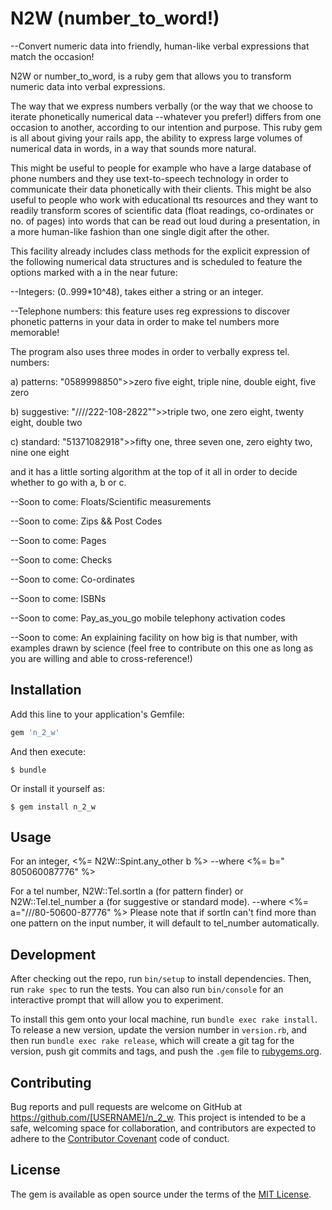 # N2W (number_to_word!)

--Convert numeric data into friendly, human-like verbal expressions that match 
the occasion!

N2W or number_to_word, is a ruby gem that allows you to transform numeric data 
into verbal expressions. 

The way that we express numbers verbally (or the way that we choose to iterate 
phonetically numerical data --whatever you prefer!) differs from one occasion 
to another, according to our intention and purpose. This ruby gem is all about 
giving your rails app, the ability to express large volumes of numerical data in
words, in a way that sounds more natural. 

This might be useful to people for example who have a large database of phone 
numbers and they use text-to-speech technology in order to communicate their data phonetically 
with their clients. This might be also useful to people who work with educational tts 
resources and they want to readily transform scores of scientific data (float readings, co-ordinates or 
no. of pages) into words that can be read out loud during a presentation, in a more human-like 
fashion than one single digit after the other.   

This facility already includes class methods for the explicit expression of the following 
numerical data structures and is scheduled to feature the options marked with a in 
the near future: 

--Integers: (0..999*10^48), takes either a string or an integer.

--Telephone numbers: this feature uses reg expressions to discover phonetic patterns in your data 
in order to make tel numbers more memorable! 

The program also uses three modes in order to verbally express tel. numbers:


a) patterns: "0589998850">>zero five eight, triple nine, double eight, five zero


b) suggestive: "////222-108-2822"">>triple two, one zero eight, twenty eight, double two


c) standard: "51371082918">>fifty one, three seven one, zero eighty two, nine one eight


and it has a little sorting algorithm at the top of it all in order to decide whether to go with a, b or c.  


--Soon to come: Floats/Scientific measurements

--Soon to come: Zips && Post Codes 

--Soon to come: Pages

--Soon to come: Checks

--Soon to come: Co-ordinates 

--Soon to come: ISBNs

--Soon to come: Pay_as_you_go mobile telephony activation codes

--Soon to come: An explaining facility on how big is that number, with examples 
drawn by science (feel free to contribute on this one as long as you are willing and 
able to cross-reference!)

## Installation

Add this line to your application's Gemfile:

```ruby
gem 'n_2_w'
```

And then execute:

    $ bundle

Or install it yourself as:

    $ gem install n_2_w

## Usage

For an integer, <%= N2W::Spint.any_other b %>
--where <%= b=" 805060087776" %>

For a tel number, N2W::Tel.sortln a (for pattern finder) or N2W::Tel.tel_number a (for suggestive or standard mode). 
--where <%= a="///80-50600-87776" %>
Please note that if sortln can't find more than one pattern on the input number, it will default to tel_number automatically.

## Development

After checking out the repo, run `bin/setup` to install dependencies. Then, run `rake spec` to run the tests. You can also run `bin/console` for an interactive prompt that will allow you to experiment.

To install this gem onto your local machine, run `bundle exec rake install`. To release a new version, update the version number in `version.rb`, and then run `bundle exec rake release`, which will create a git tag for the version, push git commits and tags, and push the `.gem` file to [rubygems.org](https://rubygems.org).

## Contributing

Bug reports and pull requests are welcome on GitHub at https://github.com/[USERNAME]/n_2_w. This project is intended to be a safe, welcoming space for collaboration, and contributors are expected to adhere to the [Contributor Covenant](http://contributor-covenant.org) code of conduct.


## License

The gem is available as open source under the terms of the [MIT License](http://opensource.org/licenses/MIT).

